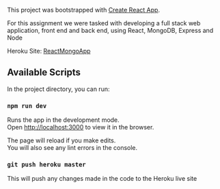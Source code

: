 
This project was bootstrapped with [Create React App](https://github.com/facebook/create-react-app).

For this assignment we were tasked with developing a full stack web application, front end and back end, using React, MongoDB, Express and Node

Heroku Site: [ReactMongoApp](https://reactmongoapp.herokuapp.com/ )

## Available Scripts

In the project directory, you can run:

### `npm run dev`

Runs the app in the development mode.<br>
Open [http://localhost:3000](http://localhost:3000) to view it in the browser.

The page will reload if you make edits.<br>
You will also see any lint errors in the console.

### `git push heroku master`

This will push any changes made in the code to the Heroku live site

